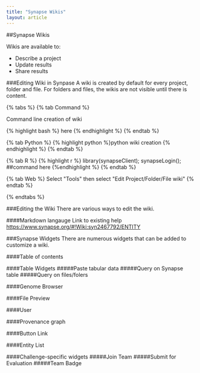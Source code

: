 ```yaml
---
title: "Synapse Wikis"
layout: article
---
```


##Synapse Wikis

Wikis are available to:
  * Describe a project
  * Update results
  * Share results

###Editing Wiki in Synpase
A wiki is created by default for every project, folder and file. For folders and files, the wikis are not visible until there is content. 

{% tabs %} {% tab Command %}

Command line creation of wiki

{% highlight bash %} here {% endhighlight %} {% endtab %}

{% tab Python %} {% highlight python %}python wiki creation {% endhighlight %} {% endtab %}

{% tab R %} {% highlight r %} library(synapseClient); synapseLogin(); ##command here {%endhighlight %} {% endtab %}

{% tab Web %} Select "Tools" then select "Edit Project/Folder/File wiki" {% endtab %}

{% endtabs %}

###Editing the Wiki
There are various ways to edit the wiki.

####Markdown langauge
Link to existing help
https://www.synapse.org/#!Wiki:syn2467792/ENTITY

###Synapse Widgets
There are numerous widgets that can be added to customize a wiki.

####Table of contents

####Table Widgets
#####Paste tabular data
#####Query on Synapse table
#####Query on files/folers

####Genome Browser 

####File Preview

####User

####Provenance graph

####Button Link

####Entity List



####Challenge-specific widgets
#####Join Team
#####Submit for Evaluation
#####Team Badge



